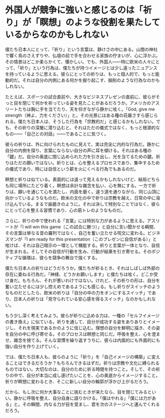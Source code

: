 # 外国人が競争に強いと感じるのは「祈り」が「瞑想」のような役割を果たしているからなのかもしれない

僕たち日本人にとって、「祈り」という言葉は、静けさの中にある。山間の神社で響く鳥のさえずりや、仏壇の前で手を合わせる家族の佇まいが、心に浮かぶ。その情景はどこか柔らかくて、懐かしい。でも、外国人——特に欧米の人々にとって、「祈り」という行為は、僕たちが持つイメージとは少し違ったニュアンスを持っているように思える。彼らにとっての祈りは、もっと個人的で、もっと能動的だ。それは自分の内側にある何かを掘り起こす、掘削のような行為なのかもしれない。

たとえば、スポーツの試合直前や、大きなビジネスプレゼンの直前に、彼らがそっと目を閉じて何かを祈っている姿を見たことがあるだろうか。アメリカのアスリートたちは胸に手を当てたり、天を仰ぎながら静かに呟く。「God, give me strength（神よ、力をください）」と。その光景にはある種の荘厳さすら感じられる。僕たち日本人は、そうした行為を「宗教的だ」と感じるかもしれない。でも、その祈りの深層に潜り込むと、それはただの儀式ではなく、もっと根源的なもの——「自己との対話」——であることに気づく。

彼らの祈りは、外に向けられたものに見えて、実は完全に内的な行為だ。静かに自分の内側を探り、言葉にならない自分の声に耳を傾ける。それはある種の「鍵」だ。自分の奥底に閉じ込められた力を引き出し、光を当てるための鍵。祈りはただの願いではない。祈りとは、心を整えるプロセスであり、集中するための儀式であり、時には自信という薪を火にくべる行為でもあるのだ。

瞑想と祈りは似ている。表面的には違って見えるかもしれないけど、結局どちらも同じ場所にたどり着く。瞑想は余計な雑念を払い、心を無にする。一方で祈りは、願いを通じて心を満たし、内面を磨く。違う道を通りながら、同じ山頂に向かっているようなものだ。欧米の文化の中で祈りは宗教を越え、日常の中に溶け込んでいる。まるで歯磨きのように。それは決して特別なことではなく、彼らにとって心を整える習慣であり、心の筋トレのようなものだ。

さらに、祈りの中で使われる「言葉」には特別な力があるように思える。アスリートが「I will win this game（この試合に勝つ）」と自分に言い聞かせる瞬間、その言葉は単なる音の羅列ではなく、自己を奮い立たせる呪文に変わる。ビジネスマンが「I am ready for this presentation（このプレゼンに自信がある）」と呟けば、それは自己暗示の一環として機能する。祈りと言葉が一体となり、自信が生まれる。そしてその自信が行動を生み、行動が結果を引き寄せる。そのポジティブな循環は、彼らを競争の舞台で強くする。

僕たち日本人の祈りはどうだろうか。僕たちが祈るとき、それはしばしば外部の存在に委ねる行為だ。「神様、どうかお願いします」と僕たちは呟く。どこか受け身だ。もちろん、それが悪いわけではない。けれど、その祈りの形は、自分を奮い立たせるには少し控えめであるようにも感じる。もし祈りがスイッチのようなものだとしたら、欧米の祈りは「自分の中の力をオンにするスイッチ」であり、日本人の祈りは「見守られている安心感を得るスイッチ」なのかもしれない。

もう少し深く考えてみよう。彼らが祈りに込める力は、一種の「セルフイメージの書き換え」に似ている。祈りを通して、自分が成功する姿をありありとイメージし、それを現実であるかのように信じ込む。理想の自分を鮮明に描き、その姿を自分の中に呼び寄せる。そのプロセスは瞑想と同じだ。呼吸を整え、心を澄ませ、雑念を捨てる。そんな習慣を繰り返すうちに、彼らは内面的にも外面的にも強い自分を作り上げていく。

では、僕たち日本人も、彼らのように「祈り」を「自己イメージの構築」に変えることはできるだろうか？もちろんできるはずだ。祈りは宗教や文化に縛られるものではない。大切なのは、自分のために祈る時間を持つこと。そして、その祈りの中で、自分が本当に成し遂げたいことを、心の奥底からイメージすること。祈りが瞑想に変わるとき、そこに新しい自分の輪郭が浮かび上がるだろう。

だから、もし次に何か大事なことに挑むときが来たなら、目を閉じてみるといい。静かに呼吸を整え、自分自身に語りかける。「僕はやれる」「僕には力がある」と。その瞬間、内なる力が目を覚まし、君を次のステージへと運んでくれるだろう。